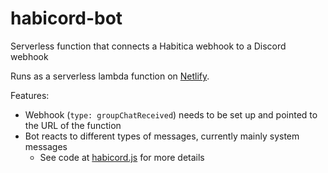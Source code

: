 # habicord-bot

Serverless function that connects a Habitica webhook to a Discord webhook

Runs as a serverless lambda function on [Netlify](https://www.netlify.com/docs/functions/).

Features:

- Webhook (`type: groupChatReceived`) needs to be set up and pointed to the URL of the function
- Bot reacts to different types of messages, currently mainly system messages
  - See code at [habicord.js](src/functions/habicord.js) for more details
